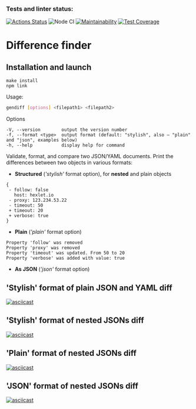 ### Tests and linter status:
[![Actions Status](https://github.com/mikhaylov-ya/frontend-project-lvl2/workflows/hexlet-check/badge.svg)](https://github.com/mikhaylov-ya/frontend-project-lvl2/actions)
![Node CI](https://github.com/mikhaylov-ya/frontend-project-lvl2/actions/workflows/node.js.yml/badge.svg)
[![Maintainability](https://api.codeclimate.com/v1/badges/cbc777f2dd912bc9390e/maintainability)](https://codeclimate.com/github/mikhaylov-ya/frontend-project-lvl2/maintainability)
[![Test Coverage](https://api.codeclimate.com/v1/badges/cbc777f2dd912bc9390e/test_coverage)](https://codeclimate.com/github/mikhaylov-ya/frontend-project-lvl2/test_coverage)

# Difference finder
## Installation and launch
```
make install
npm link
```

Usage:
```bash
gendiff [options] <filepath1> <filepath2>
```
Options
```
-V, --version        output the version number
-f, --format <type>  output format (default: "stylish", also — "plain" and "json", examples below)
-h, --help           display help for command
```

Validate, format, and compare two JSON/YAML documents. Print the differences between two objects in various formats:
 - **Structured** (*'stylish'* format option), for **nested** and plain objects
 ```
 {
  - follow: false
    host: hexlet.io
  - proxy: 123.234.53.22
  - timeout: 50
  + timeout: 20
  + verbose: true
}
 ```
- **Plain** (*'plain'* format option)
```
Property 'follow' was removed
Property 'proxy' was removed
Property 'timeout' was updated. From 50 to 20
Property 'verbose' was added with value: true
```
- **As JSON** (*'json'* format option)

## 'Stylish' format of plain JSON and YAML diff
[![asciicast](https://asciinema.org/a/qsR71MUeRODWVi18EGMHuXlj7.svg)](https://asciinema.org/a/qsR71MUeRODWVi18EGMHuXlj7)

## 'Stylish' format of nested JSONs diff
[![asciicast](https://asciinema.org/a/QNiYramQXVzUVCL1BzPf4cmGG.svg)](https://asciinema.org/a/QNiYramQXVzUVCL1BzPf4cmGG)

## 'Plain' format of nested JSONs diff
[![asciicast](https://asciinema.org/a/FQyA3W0d1rAnYPNuBssGRwThu.svg)](https://asciinema.org/a/FQyA3W0d1rAnYPNuBssGRwThu)

## 'JSON' format of nested JSONs diff
[![asciicast](https://asciinema.org/a/H8onbb2konM6D1il1iKG1sJfC.svg)](https://asciinema.org/a/H8onbb2konM6D1il1iKG1sJfC)
